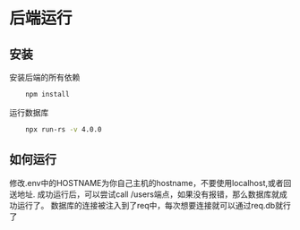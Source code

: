 # 后端运行

## 安装
安装后端的所有依赖
```sh
    npm install
```
运行数据库
```sh
    npx run-rs -v 4.0.0
```

## 如何运行
修改.env中的HOSTNAME为你自己主机的hostname，不要使用localhost,或者回送地址.
成功运行后，可以尝试call /users端点，如果没有报错，那么数据库就成功运行了。
数据库的连接被注入到了req中，每次想要连接就可以通过req.db就行了